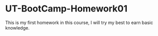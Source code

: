 # UT-BootCamp-Homework01
This is my first homework in this course, I will try my best to earn basic knowledge.
